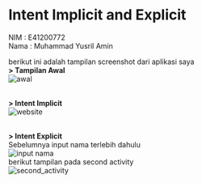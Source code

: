 # Intent Implicit and Explicit
NIM  : E41200772<br>
Nama : Muhammad Yusril Amin

berikut ini adalah tampilan screenshot dari aplikasi saya<br>
<b>> Tampilan Awal</b><br>
![awal](https://user-images.githubusercontent.com/46436018/137319831-4e5a4cb3-dcb3-4bdb-9774-8c4debdb7b0f.jpg)

<br><b>> Intent Implicit</b><br>
![website](https://user-images.githubusercontent.com/46436018/137321256-b90878d0-8726-4b7a-ad34-4491cdd2197d.jpg)

<br><b>> Intent Explicit</b><br>
Sebelumnya input nama terlebih dahulu<br>
![input nama](https://user-images.githubusercontent.com/46436018/137320105-eb380d53-c717-4305-a289-65eeecb1b7b6.jpg)
<br>berikut tampilan pada second activity<br>
![second_activity](https://user-images.githubusercontent.com/46436018/137320233-4d0209b9-1af0-4d8d-95ba-7536dc0255d2.jpg)
